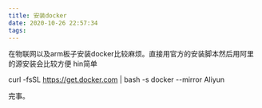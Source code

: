 ```yaml
---
title: 安装docker
date: 2020-10-26 22:57:34
tags:
---
```


在物联网以及arm板子安装docker比较麻烦。直接用官方的安装脚本然后用阿里的源安装会比较方便
hin简单

curl -fsSL https://get.docker.com | bash -s docker --mirror Aliyun

完事。

